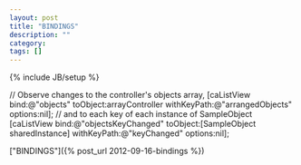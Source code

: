 ```yaml
---
layout: post
title: "BINDINGS"
description: ""
category: 
tags: []
---
```

{% include JB/setup %}




// Observe changes to the controller's objects array, 
[caListView bind:@"objects" toObject:arrayController withKeyPath:@"arrangedObjects" options:nil];
// and to each key of each instance of SampleObject
[caListView bind:@"objectsKeyChanged" toObject:[SampleObject sharedInstance] withKeyPath:@"keyChanged" options:nil];



["BINDINGS"]({% post_url 2012-09-16-bindings %})

